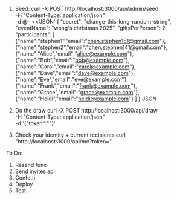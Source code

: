 1. Seed:
curl -X POST http://localhost:3000/api/admin/seed \
  -H "Content-Type: application/json" \
  -d @- <<'JSON'
{
  "secret": "change-this-long-random-string",
  "eventName": "wong's christmas 2025",
  "giftsPerPerson": 2,
  "participants": [
    {"name":"stephen1","email":"chen.stephen151@gmail.com"},
    {"name":"stephen2","email":"chen.stephen141@gmail.com"},
    {"name":"Alice","email":"alice@example.com"},
    {"name":"Bob","email":"bob@example.com"},
    {"name":"Carol","email":"carol@example.com"},
    {"name":"Dave","email":"dave@example.com"},
    {"name":"Eve","email":"eve@example.com"},
    {"name":"Frank","email":"frank@example.com"},
    {"name":"Grace","email":"grace@example.com"},
    {"name":"Heidi","email":"heidi@example.com"}
  ]
}
JSON


1. Do the draw
curl -X POST http://localhost:3000/api/draw \
  -H "Content-Type: application/json" \
  -d '{"token":"<paste-one-token>"}'

2. Check your identity + current recipients
curl "http://localhost:3000/api/me?token=<paste-one-token>"



To Do:
1. Resend func
2. Send invites api
3. Confetti
4. Deploy
5. Test